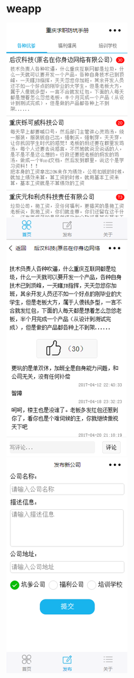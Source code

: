 # weapp

<img src="images/show1.png"/>
<br/>
<img src="images/show2.png"/>
<br/>
<img src="images/show3.png"/>